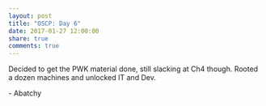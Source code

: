 ```yaml
---
layout: post
title: "OSCP: Day 6"
date: 2017-01-27 12:00:00
share: true
comments: true
---
```


Decided to get the PWK material done, still slacking at Ch4 though. Rooted a dozen machines and unlocked IT and Dev.

\- Abatchy